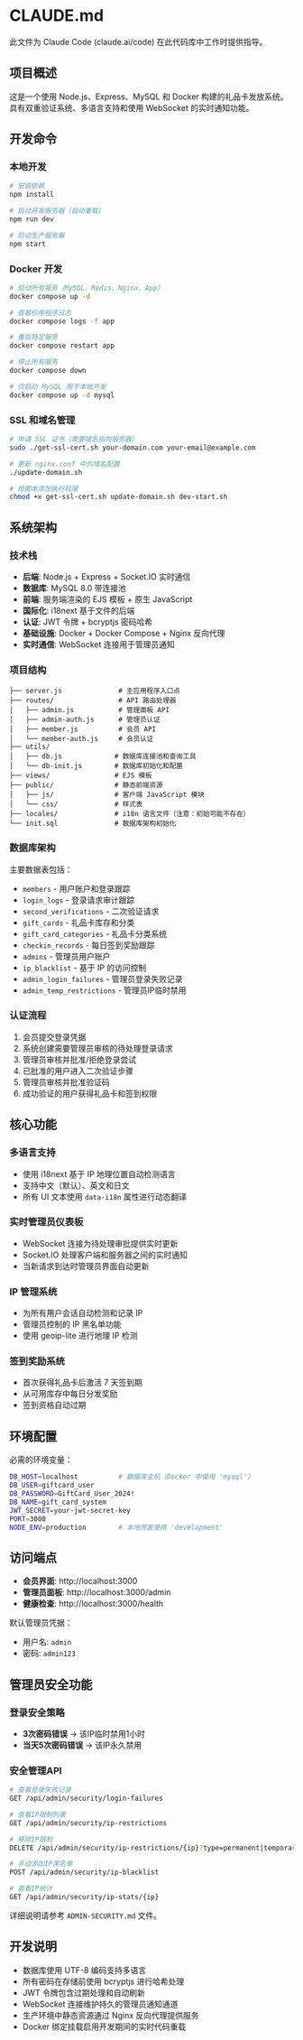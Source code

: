 # CLAUDE.md

此文件为 Claude Code (claude.ai/code) 在此代码库中工作时提供指导。

## 项目概述

这是一个使用 Node.js、Express、MySQL 和 Docker 构建的礼品卡发放系统。具有双重验证系统、多语言支持和使用 WebSocket 的实时通知功能。

## 开发命令

### 本地开发
```bash
# 安装依赖
npm install

# 启动开发服务器（自动重载）
npm run dev

# 启动生产服务器
npm start
```

### Docker 开发
```bash
# 启动所有服务（MySQL、Redis、Nginx、App）
docker compose up -d

# 查看应用程序日志
docker compose logs -f app

# 重启特定服务
docker compose restart app

# 停止所有服务
docker compose down

# 仅启动 MySQL 用于本地开发
docker compose up -d mysql
```

### SSL 和域名管理
```bash
# 申请 SSL 证书（需要域名指向服务器）
sudo ./get-ssl-cert.sh your-domain.com your-email@example.com

# 更新 nginx.conf 中的域名配置
./update-domain.sh

# 给脚本添加执行权限
chmod +x get-ssl-cert.sh update-domain.sh dev-start.sh
```

## 系统架构

### 技术栈
- **后端**: Node.js + Express + Socket.IO 实时通信
- **数据库**: MySQL 8.0 带连接池
- **前端**: 服务端渲染的 EJS 模板 + 原生 JavaScript
- **国际化**: i18next 基于文件的后端
- **认证**: JWT 令牌 + bcryptjs 密码哈希
- **基础设施**: Docker + Docker Compose + Nginx 反向代理
- **实时通信**: WebSocket 连接用于管理员通知

### 项目结构
```
├── server.js              # 主应用程序入口点
├── routes/                # API 路由处理器
│   ├── admin.js           # 管理面板 API
│   ├── admin-auth.js      # 管理员认证
│   ├── member.js          # 会员 API
│   └── member-auth.js     # 会员认证
├── utils/
│   ├── db.js             # 数据库连接池和查询工具
│   └── db-init.js        # 数据库初始化和配置
├── views/                # EJS 模板
├── public/               # 静态前端资源
│   ├── js/               # 客户端 JavaScript 模块
│   └── css/              # 样式表
├── locales/              # i18n 语言文件（注意：初始可能不存在）
└── init.sql              # 数据库架构初始化
```

### 数据库架构
主要数据表包括：
- `members` - 用户账户和登录跟踪
- `login_logs` - 登录请求审计跟踪
- `second_verifications` - 二次验证请求
- `gift_cards` - 礼品卡库存和分类
- `gift_card_categories` - 礼品卡分类系统
- `checkin_records` - 每日签到奖励跟踪
- `admins` - 管理员用户账户
- `ip_blacklist` - 基于 IP 的访问控制
- `admin_login_failures` - 管理员登录失败记录
- `admin_temp_restrictions` - 管理员IP临时禁用

### 认证流程
1. 会员提交登录凭据
2. 系统创建需要管理员审核的待处理登录请求
3. 管理员审核并批准/拒绝登录尝试
4. 已批准的用户进入二次验证步骤
5. 管理员审核并批准验证码
6. 成功验证的用户获得礼品卡和签到权限

## 核心功能

### 多语言支持
- 使用 i18next 基于 IP 地理位置自动检测语言
- 支持中文（默认）、英文和日文
- 所有 UI 文本使用 `data-i18n` 属性进行动态翻译

### 实时管理员仪表板
- WebSocket 连接为待处理审批提供实时更新
- Socket.IO 处理客户端和服务器之间的实时通知
- 当新请求到达时管理员界面自动更新

### IP 管理系统
- 为所有用户会话自动检测和记录 IP
- 管理员控制的 IP 黑名单功能
- 使用 geoip-lite 进行地理 IP 检测

### 签到奖励系统
- 首次获得礼品卡后激活 7 天签到期
- 从可用库存中每日分发奖励
- 签到资格自动过期

## 环境配置

必需的环境变量：
```bash
DB_HOST=localhost          # 数据库主机（Docker 中使用 'mysql'）
DB_USER=giftcard_user     
DB_PASSWORD=GiftCard_User_2024!
DB_NAME=gift_card_system
JWT_SECRET=your-jwt-secret-key
PORT=3000
NODE_ENV=production        # 本地开发使用 'development'
```

## 访问端点

- **会员界面**: http://localhost:3000
- **管理员面板**: http://localhost:3000/admin
- **健康检查**: http://localhost:3000/health

默认管理员凭据：
- 用户名: `admin`
- 密码: `admin123`

## 管理员安全功能

### 登录安全策略
- **3次密码错误** → 该IP临时禁用1小时
- **当天5次密码错误** → 该IP永久禁用

### 安全管理API
```bash
# 查看登录失败记录
GET /api/admin/security/login-failures

# 查看IP限制列表
GET /api/admin/security/ip-restrictions

# 移除IP限制
DELETE /api/admin/security/ip-restrictions/{ip}?type=permanent|temporary

# 手动添加IP黑名单
POST /api/admin/security/ip-blacklist

# 查看IP统计
GET /api/admin/security/ip-stats/{ip}
```

详细说明请参考 `ADMIN-SECURITY.md` 文件。

## 开发说明

- 数据库使用 UTF-8 编码支持多语言
- 所有密码在存储前使用 bcryptjs 进行哈希处理
- JWT 令牌包含过期处理和自动刷新
- WebSocket 连接维护持久的管理员通知通道
- 生产环境中静态资源通过 Nginx 反向代理提供服务
- Docker 绑定挂载启用开发期间的实时代码重载